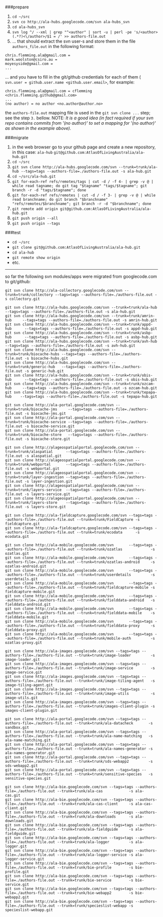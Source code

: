 ###prepare
1. `cd ~/src`
2. `svn co http://ala-hubs.googlecode.com/svn ala-hubs_svn`
3. `cd ala-hubs_svn`
4. `svn log ^/ --xml | grep "^<author" | sort -u | perl -pe 's/<author>(.*?)<\/author>/$1 = /' >> authors-file.out`
5. ... that should extract the svn user-s and store them in the file `authors_file.out` in the following format:
```
chris.flemming.ala@gmail.com = 
mark.woolston@csiro.au = 
moyesyside@gmail.com = 
...
```
... and you have to fill in the git/github credentials for each of them (` svn.user = github.user.name <github.user.email>`, for example:
```
chris.flemming.ala@gmail.com = cflemming <chris.flemming.github@gmail.com>
...
(no author) = no author <no.author@author.no>
```
the `authors-file.out` mapping file is used in the `git svn clone ...` step; see the step `3.` bellow. NOTE: _It is a good idea (in fact required if your svn repo contains commits from '(no author)' to set a mapping for '(no author)' as shown in the example above)._

###migrate
1. in the web browser go to your github page and create a new repository, in this case: `ala-hub` `git@github.com:AtlasOfLivingAustralia/ala-hub.git`
2. `cd ~/src`
3. `git svn clone http://ala-hubs.googlecode.com/svn --trunk=trunk/ala-hub --tags=tags --authors-file=./authors-file.out -s ala-hub.git`
4. `cd ~/src/ala-hub.git`
5. `git for-each-ref refs/remotes/tags | cut -d / -f 4- | grep -v @ | while read tagname; do git tag "$tagname" "tags/$tagname"; git branch -r -d "tags/$tagname"; done`
6. `git for-each-ref refs/remotes | cut -d / -f 3- | grep -v @ | while read branchname; do git branch "$branchname" "refs/remotes/$branchname"; git branch -r -d "$branchname"; done`
7. `git remote add origin git@github.com:AtlasOfLivingAustralia/ala-hub.git`
8. `git push origin --all`
9. `git push origin --tags`

###test
* `cd ~/src`
* `git clone git@github.com:AtlasOfLivingAustralia/ala-hub.git`
* `cd ala-hub`
* `git remote show origin`
* etc.

---
so far the following svn modules/apps were migrated from googlecode.com to git/github:
```
git svn clone http://ala-collectory.googlecode.com/svn --trunk=trunk/collectory --tags=tags --authors-file=./authors-file.out -s collectory.git

git svn clone http://ala-hubs.googlecode.com/svn --trunk=trunk/ala-hub       --tags=tags --authors-file=./authors-file.out -s ala-hub.git
git svn clone http://ala-hubs.googlecode.com/svn --trunk=trunk/amrin-hub     --tags=tags --authors-file=./authors-file.out -s amrin-hub.git
git svn clone http://ala-hubs.googlecode.com/svn --trunk=trunk/appd-hub      --tags=tags --authors-file=./authors-file.out -s appd-hub.git
git svn clone http://ala-hubs.googlecode.com/svn --trunk=trunk/asbp-hub      --tags=tags --authors-file=./authors-file.out -s asbp-hub.git
git svn clone http://ala-hubs.googlecode.com/svn --trunk=trunk/avh-hub       --tags=tags --authors-file=./authors-file.out -s avh-hub.git
git svn clone http://ala-hubs.googlecode.com/svn --trunk=trunk/biocache-hubs --tags=tags --authors-file=./authors-file.out -s biocache-hubs.git
git svn clone http://ala-hubs.googlecode.com/svn --trunk=trunk/generic-hub   --tags=tags --authors-file=./authors-file.out -s generic-hub.git
git svn clone http://ala-hubs.googlecode.com/svn --trunk=trunk/obis-hub      --tags=tags --authors-file=./authors-file.out -s obis-hub.git
git svn clone http://ala-hubs.googlecode.com/svn --trunk=trunk/ozcam-hub     --tags=tags --authors-file=./authors-file.out -s ozcam-hub.git
git svn clone http://ala-hubs.googlecode.com/svn --trunk=trunk/tepapa-hub    --tags=tags --authors-file=./authors-file.out -s tepapa-hub.git

git svn clone http://ala-portal.googlecode.com/svn --trunk=trunk/biocache-jms     --tags=tags --authors-file=./authors-file.out -s biocache-jms.git
git svn clone http://ala-portal.googlecode.com/svn --trunk=trunk/biocache-service --tags=tags --authors-file=./authors-file.out -s biocache-service.git
git svn clone http://ala-portal.googlecode.com/svn --trunk=trunk/biocache-store   --tags=tags --authors-file=./authors-file.out -s biocache-store.git

git svn clone http://alageospatialportal.googlecode.com/svn --trunk=trunk/alaspatial      --tags=tags --authors-file=./authors-file.out -s alaspatial.git
git svn clone http://alageospatialportal.googlecode.com/svn --trunk=trunk/webportal       --tags=tags --authors-file=./authors-file.out -s webportal.git
git svn clone http://alageospatialportal.googlecode.com/svn --trunk=trunk/layer-ingestion --tags=tags --authors-file=./authors-file.out -s layer-ingestion.git
git svn clone http://alageospatialportal.googlecode.com/svn --trunk=trunk/layers-service  --tags=tags --authors-file=./authors-file.out -s layers-service.git
git svn clone http://alageospatialportal.googlecode.com/svn --trunk=trunk/layers-store    --tags=tags --authors-file=./authors-file.out -s layers-store.git

git svn clone http://ala-fieldcapture.googlecode.com/svn --tags=tags --authors-file=./authors-file.out --trunk=trunk/FieldCapture -s fieldcapture.git                
git svn clone http://ala-fieldcapture.googlecode.com/svn --tags=tags --authors-file=./authors-file.out --trunk=trunk/ecodata      -s ecodata.git                     
                                                                                                                                                                     
git svn clone http://ala-mobile.googlecode.com/svn       --tags=tags --authors-file=./authors-file.out --trunk=trunk/ozatlas             -s ozatlas.git              
git svn clone http://ala-mobile.googlecode.com/svn       --tags=tags --authors-file=./authors-file.out --trunk=trunk/ozatlas-android     -s ozatlas-android.git      
git svn clone http://ala-mobile.googlecode.com/svn       --tags=tags --authors-file=./authors-file.out --trunk=trunk/userdetails         -s userdetails.git          
git svn clone http://ala-mobile.googlecode.com/svn       --tags=tags --authors-file=./authors-file.out --trunk=trunk/fieldcapture-mobile -s fieldcapture-mobile.git  
git svn clone http://ala-mobile.googlecode.com/svn       --tags=tags --authors-file=./authors-file.out --trunk=trunk/fielddata-android   -s fielddata-android.git    
git svn clone http://ala-mobile.googlecode.com/svn       --tags=tags --authors-file=./authors-file.out --trunk=trunk/fielddata-mobile    -s fielddata-mobile.git     
git svn clone http://ala-mobile.googlecode.com/svn       --tags=tags --authors-file=./authors-file.out --trunk=trunk/fielddata-proxy     -s fielddata-proxy.git      
git svn clone http://ala-mobile.googlecode.com/svn       --tags=tags --authors-file=./authors-file.out --trunk=trunk/mobile-auth         -s ozatlas-proxy.git

git svn clone http://ala-images.googlecode.com/svn --tags=tags --authors-file=./authors-file.out --trunk=trunk/image-loader         -s image-loader.git            
git svn clone http://ala-images.googlecode.com/svn --tags=tags --authors-file=./authors-file.out --trunk=trunk/image-service        -s image-service.git           
git svn clone http://ala-images.googlecode.com/svn --tags=tags --authors-file=./authors-file.out --trunk=trunk/image-tiling-agent   -s image-tiling-agent.git      
git svn clone http://ala-images.googlecode.com/svn --tags=tags --authors-file=./authors-file.out --trunk=trunk/image-utils          -s image-utils.git             
git svn clone http://ala-images.googlecode.com/svn --tags=tags --authors-file=./authors-file.out --trunk=trunk/images-client-plugin -s images-client-plugin.git

git svn clone http://ala-portal.googlecode.com/svn --tags=tags --authors-file=./authors-file.out --trunk=trunk/ala-datacheck       -s sandbox.git
git svn clone http://ala-portal.googlecode.com/svn --tags=tags --authors-file=./authors-file.out --trunk=trunk/ala-name-matching   -s ala-name-matching.git
git svn clone http://ala-portal.googlecode.com/svn --tags=tags --authors-file=./authors-file.out --trunk=trunk/ala-names-generator -s ala-names-generator.git
git svn clone http://ala-portal.googlecode.com/svn --tags=tags --authors-file=./authors-file.out --trunk=trunk/sds-webapp2         -s sds-webapp2.git
git svn clone http://ala-portal.googlecode.com/svn --tags=tags --authors-file=./authors-file.out --trunk=trunk/sensitive-species   -s sensitive-species.git

git svn clone http://ala-bie.googlecode.com/svn --tags=tags --authors-file=./authors-file.out --trunk=trunk/ala-cas            -s ala-cas.git
git svn clone http://ala-bie.googlecode.com/svn --tags=tags --authors-file=./authors-file.out --trunk=trunk/ala-cas-client     -s ala-cas-client.git
git svn clone http://ala-bie.googlecode.com/svn --tags=tags --authors-file=./authors-file.out --trunk=trunk/ala-downloads      -s ala-downloads.git
git svn clone http://ala-bie.googlecode.com/svn --tags=tags --authors-file=./authors-file.out --trunk=trunk/ala-fieldguide     -s ala-fieldguide.git
git svn clone http://ala-bie.googlecode.com/svn --tags=tags --authors-file=./authors-file.out --trunk=trunk/ala-logger         -s ala-logger.git
git svn clone http://ala-bie.googlecode.com/svn --tags=tags --authors-file=./authors-file.out --trunk=trunk/ala-logger-service -s ala-logger-service.git
git svn clone http://ala-bie.googlecode.com/svn --tags=tags --authors-file=./authors-file.out --trunk=trunk/bie-profile        -s bie-profile.git
git svn clone http://ala-bie.googlecode.com/svn --tags=tags --authors-file=./authors-file.out --trunk=trunk/bie-service        -s bie-service.git
git svn clone http://ala-bie.googlecode.com/svn --tags=tags --authors-file=./authors-file.out --trunk=trunk/bie-webapp2        -s bie-webapp2.git
git svn clone http://ala-bie.googlecode.com/svn --tags=tags --authors-file=./authors-file.out --trunk=trunk/specieslist-webapp -s specieslist-webapp.git
```
